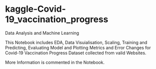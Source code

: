 # kaggle-Covid-19_vaccination_progress
Data Analysis and Machine Learning


This Notebook includes EDA, Data Visuialisation, Scaling, Training and Predicting, Evaluating Model and Plotting Metrics and Error Changes for Covid-19 Vaccination Progress Dataset collected
from valid Websites.


More Information is commented in the Notebook.
